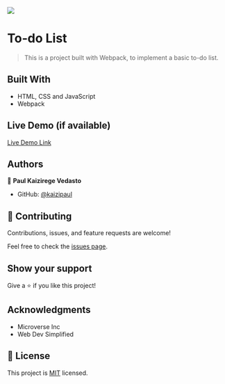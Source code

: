 ![](https://img.shields.io/badge/Microverse-blueviolet)

# To-do List

> This is a project built with Webpack, to implement a basic to-do list.


## Built With

- HTML, CSS and JavaScript
- Webpack

## Live Demo (if available)

[Live Demo Link](https://livedemo.com)

## Authors

👤 **Paul Kaizirege Vedasto**

- GitHub: [@kaizipaul](https://github.com/kaizipaul)

## 🤝 Contributing

Contributions, issues, and feature requests are welcome!

Feel free to check the [issues page](../../issues/).

## Show your support

Give a ⭐️ if you like this project!

## Acknowledgments

- Microverse Inc
- Web Dev Simplified

## 📝 License

This project is [MIT](./LICENSE) licensed.